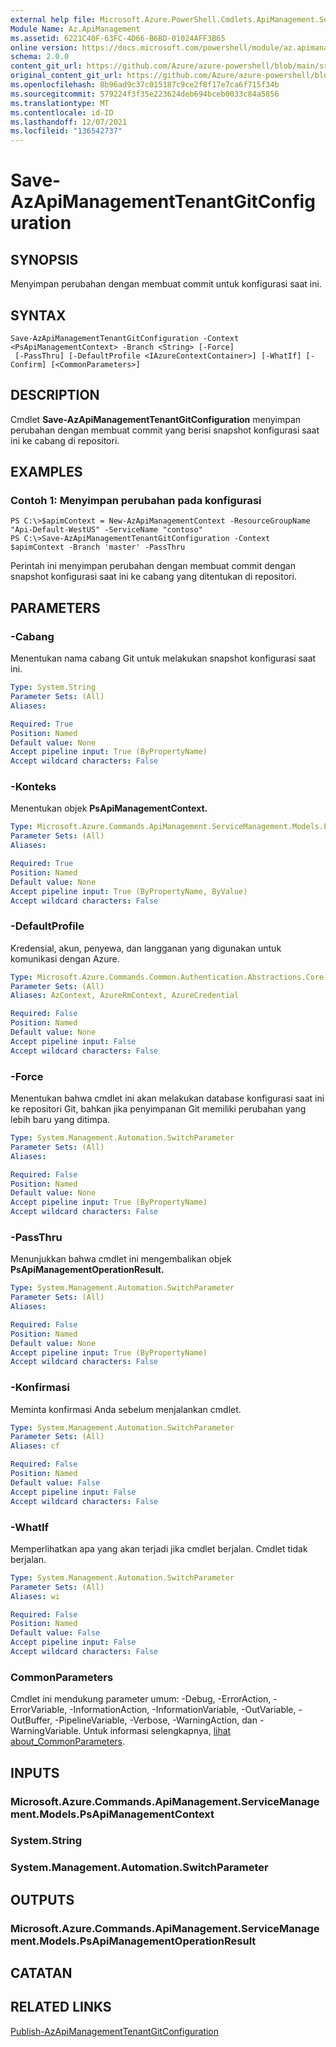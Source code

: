 ```yaml
---
external help file: Microsoft.Azure.PowerShell.Cmdlets.ApiManagement.ServiceManagement.dll-Help.xml
Module Name: Az.ApiManagement
ms.assetid: 6221C40F-63FC-4D66-B6BD-01024AFF3B65
online version: https://docs.microsoft.com/powershell/module/az.apimanagement/save-azapimanagementtenantgitconfiguration
schema: 2.0.0
content_git_url: https://github.com/Azure/azure-powershell/blob/main/src/ApiManagement/ApiManagement/help/Save-AzApiManagementTenantGitConfiguration.md
original_content_git_url: https://github.com/Azure/azure-powershell/blob/main/src/ApiManagement/ApiManagement/help/Save-AzApiManagementTenantGitConfiguration.md
ms.openlocfilehash: 8b96ad9c37c015187c9ce2f8f17e7ca6f715f34b
ms.sourcegitcommit: 579224f3f35e223624deb694bceb0033c84a5856
ms.translationtype: MT
ms.contentlocale: id-ID
ms.lasthandoff: 12/07/2021
ms.locfileid: "136542737"
---
```

# Save-AzApiManagementTenantGitConfiguration

## SYNOPSIS
Menyimpan perubahan dengan membuat commit untuk konfigurasi saat ini.

## SYNTAX

```
Save-AzApiManagementTenantGitConfiguration -Context <PsApiManagementContext> -Branch <String> [-Force]
 [-PassThru] [-DefaultProfile <IAzureContextContainer>] [-WhatIf] [-Confirm] [<CommonParameters>]
```

## DESCRIPTION
Cmdlet **Save-AzApiManagementTenantGitConfiguration** menyimpan perubahan dengan membuat commit yang berisi snapshot konfigurasi saat ini ke cabang di repositori.

## EXAMPLES

### Contoh 1: Menyimpan perubahan pada konfigurasi
```
PS C:\>$apimContext = New-AzApiManagementContext -ResourceGroupName "Api-Default-WestUS" -ServiceName "contoso"
PS C:\>Save-AzApiManagementTenantGitConfiguration -Context $apimContext -Branch 'master' -PassThru
```

Perintah ini menyimpan perubahan dengan membuat commit dengan snapshot konfigurasi saat ini ke cabang yang ditentukan di repositori.

## PARAMETERS

### -Cabang
Menentukan nama cabang Git untuk melakukan snapshot konfigurasi saat ini.

```yaml
Type: System.String
Parameter Sets: (All)
Aliases:

Required: True
Position: Named
Default value: None
Accept pipeline input: True (ByPropertyName)
Accept wildcard characters: False
```

### -Konteks
Menentukan objek **PsApiManagementContext.**

```yaml
Type: Microsoft.Azure.Commands.ApiManagement.ServiceManagement.Models.PsApiManagementContext
Parameter Sets: (All)
Aliases:

Required: True
Position: Named
Default value: None
Accept pipeline input: True (ByPropertyName, ByValue)
Accept wildcard characters: False
```

### -DefaultProfile
Kredensial, akun, penyewa, dan langganan yang digunakan untuk komunikasi dengan Azure.

```yaml
Type: Microsoft.Azure.Commands.Common.Authentication.Abstractions.Core.IAzureContextContainer
Parameter Sets: (All)
Aliases: AzContext, AzureRmContext, AzureCredential

Required: False
Position: Named
Default value: None
Accept pipeline input: False
Accept wildcard characters: False
```

### -Force
Menentukan bahwa cmdlet ini akan melakukan database konfigurasi saat ini ke repositori Git, bahkan jika penyimpanan Git memiliki perubahan yang lebih baru yang ditimpa.

```yaml
Type: System.Management.Automation.SwitchParameter
Parameter Sets: (All)
Aliases:

Required: False
Position: Named
Default value: None
Accept pipeline input: True (ByPropertyName)
Accept wildcard characters: False
```

### -PassThru
Menunjukkan bahwa cmdlet ini mengembalikan objek **PsApiManagementOperationResult.**

```yaml
Type: System.Management.Automation.SwitchParameter
Parameter Sets: (All)
Aliases:

Required: False
Position: Named
Default value: None
Accept pipeline input: True (ByPropertyName)
Accept wildcard characters: False
```

### -Konfirmasi
Meminta konfirmasi Anda sebelum menjalankan cmdlet.

```yaml
Type: System.Management.Automation.SwitchParameter
Parameter Sets: (All)
Aliases: cf

Required: False
Position: Named
Default value: False
Accept pipeline input: False
Accept wildcard characters: False
```

### -WhatIf
Memperlihatkan apa yang akan terjadi jika cmdlet berjalan.
Cmdlet tidak berjalan.

```yaml
Type: System.Management.Automation.SwitchParameter
Parameter Sets: (All)
Aliases: wi

Required: False
Position: Named
Default value: False
Accept pipeline input: False
Accept wildcard characters: False
```

### CommonParameters
Cmdlet ini mendukung parameter umum: -Debug, -ErrorAction, -ErrorVariable, -InformationAction, -InformationVariable, -OutVariable, -OutBuffer, -PipelineVariable, -Verbose, -WarningAction, dan -WarningVariable. Untuk informasi selengkapnya, [lihat about_CommonParameters](http://go.microsoft.com/fwlink/?LinkID=113216).

## INPUTS

### Microsoft.Azure.Commands.ApiManagement.ServiceManagement.Models.PsApiManagementContext

### System.String

### System.Management.Automation.SwitchParameter

## OUTPUTS

### Microsoft.Azure.Commands.ApiManagement.ServiceManagement.Models.PsApiManagementOperationResult

## CATATAN

## RELATED LINKS

[Publish-AzApiManagementTenantGitConfiguration](./Publish-AzApiManagementTenantGitConfiguration.md)


